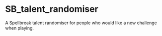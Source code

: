 # SB_talent_randomiser
A Spellbreak talent randomiser for people who would like a new challenge when playing.
